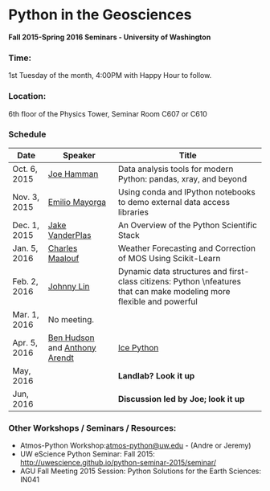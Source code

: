 Python in the Geosciences
====
**Fall 2015-Spring 2016 Seminars - University of Washington**

### Time:

1st Tuesday of the month, 4:00PM with Happy Hour to follow.

### Location:

6th floor of the Physics Tower, Seminar Room C607 or C610

### Schedule

| Date | Speaker | Title |
| ---- | ---- | ---- |
| Oct. 6, 2015 | [Joe Hamman](http://joehamman.com/) | Data analysis tools for modern Python: pandas, xray, and beyond |
| Nov. 3, 2015 | [Emilio Mayorga](http://staff.washington.edu/emiliom/) | Using conda and IPython notebooks to demo external data access libraries |
| Dec. 1, 2015 | [Jake VanderPlas](http://www.astro.washington.edu/users/vanderplas/) | An Overview of the Python Scientific Stack |
| Jan. 5, 2016 | [Charles Maalouf]() | Weather Forecasting and Correction of MOS Using Scikit-Learn |
| Feb. 2, 2016 | [Johnny Lin](http://www.johnny-lin.com/index.shtml) | Dynamic data structures and first-class citizens: Python \nfeatures that can make modeling more flexible and powerful |
| Mar. 1, 2016 | No meeting. |
| Apr. 5, 2016 | [Ben Hudson](http://apl.uw.edu/people/profile.php?last_name=Hudson&first_name=Benjamin) and [Anthony Arendt](http://www.apl.washington.edu/people/profile.php?last_name=Arendt&first_name=Anthony) | [Ice Python](https://github.com/emiliom/UW_Python_for_Geosciences/blob/master/bhudson_aarendt_20160405/README.md) |
| May, 2016 | | **Landlab? Look it up** |
| Jun, 2016 | | **Discussion led by Joe; look it up** |


### Other Workshops / Seminars / Resources:
- Atmos-Python Workshop:atmos-python@uw.edu - (Andre or Jeremy)
- UW eScience Python Seminar: Fall 2015: http://uwescience.github.io/python-seminar-2015/seminar/
- AGU Fall Meeting 2015 Session: Python Solutions for the Earth Sciences: IN041
